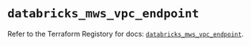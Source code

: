 # `databricks_mws_vpc_endpoint`

Refer to the Terraform Registory for docs: [`databricks_mws_vpc_endpoint`](https://registry.terraform.io/providers/databricks/databricks/1.25.0/docs/resources/mws_vpc_endpoint).
